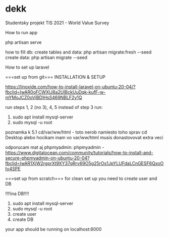 # dekk
Studentsky projekt TIS 2021 - World  Value Survey

How to run app

php artisan serve

how to fill db:
create tables and data: php artisan migrate:fresh --seed
create data: php artisan migrate --seed

How to set up laravel

===set up from git===
INSTALLATION & SETUP

https://linoxide.com/how-to-install-laravel-on-ubuntu-20-04/?fbclid=IwAR0oFCWXlJ8a2UlBckUuDqk-kufF-w-mYMoJCZ0oViBDIHsS469NBLF2y1Q

run steps 1, 2 (no 3), 4, 5
instead of step 3 run: 
1. sudo apt install mysql-server
2. sudo mysql -u root

poznamka k 5.1 cd/var/ww/html - toto nerob
namiesto toho sprav cd Desktop alebo hocikam inam
vo var/ww/html musis donastovovat extra veci 

odporucam mat aj phpmyadmin:
phpmyadmin - https://www.digitalocean.com/community/tutorials/how-to-install-and-secure-phpmyadmin-on-ubuntu-20-04?fbclid=IwAR1XjW2rgprXt9XY37qRrv69O5g25rOs1JpYLUFdaLCnGESF6QxoOtv4SPE


===set up from scratch===
for clean set up you need to create user and DB

!!!!ina DB!!!!
1. sudo apt install mysql-server
2. sudo mysql -u root
3. create user 
4. create DB


your app should be running on localhost:8000

